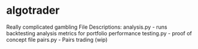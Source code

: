 # algotrader
Really complicated gambling
File Descriptions:
analysis.py - runs backtesting analysis metrics for portfolio performance
testing.py - proof of concept file
pairs.py - Pairs trading (wip)
